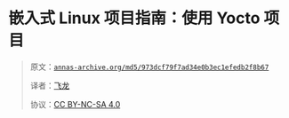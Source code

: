 # 嵌入式 Linux 项目指南：使用 Yocto 项目

> 原文：[`annas-archive.org/md5/973dcf79f7ad34e0b3ec1efedb2f8b67`](https://annas-archive.org/md5/973dcf79f7ad34e0b3ec1efedb2f8b67)
> 
> 译者：[飞龙](https://github.com/wizardforcel)
> 
> 协议：[CC BY-NC-SA 4.0](http://creativecommons.org/licenses/by-nc-sa/4.0/)